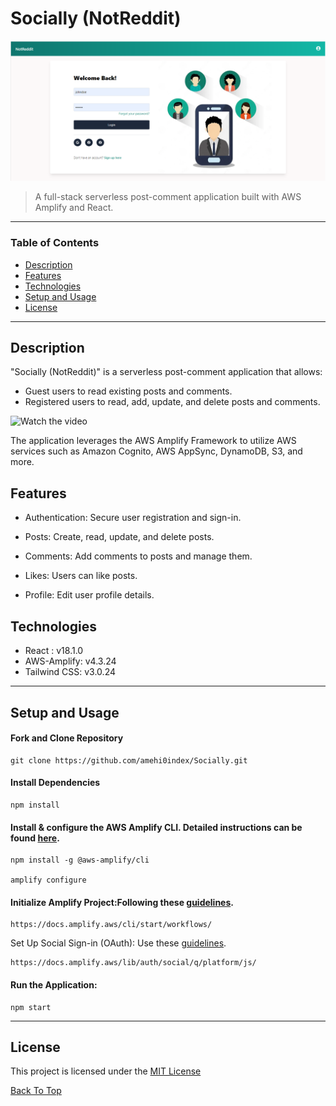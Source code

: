 # Socially (NotReddit)

![Project Image](socially.png)

> A full-stack serverless post-comment application built with AWS Amplify and React.

---

### Table of Contents

- [Description](#description)
- [Features](#features)
- [Technologies](#technologies)
- [Setup and Usage](#setup)
- [License](#license)

---

## Description

"Socially (NotReddit)" is a serverless post-comment application that allows:

- Guest users to read existing posts and comments.
- Registered users to read, add, update, and delete posts and comments.

![Watch the video](https://youtu.be/5tl60MD589k) 

The application leverages the AWS Amplify Framework to utilize AWS services such as Amazon Cognito, AWS AppSync, DynamoDB, S3, and more.

## Features

- Authentication: Secure user registration and sign-in.

- Posts: Create, read, update, and delete posts.
- Comments: Add comments to posts and manage them.
- Likes: Users can like posts.
- Profile: Edit user profile details.

## Technologies

- React : v18.1.0
- AWS-Amplify: v4.3.24
- Tailwind CSS: v3.0.24

---

## Setup and Usage

#### Fork and Clone Repository

```
git clone https://github.com/amehi0index/Socially.git
```

#### Install Dependencies

```
npm install
```

#### Install & configure the AWS Amplify CLI. Detailed instructions can be found [here](https://docs.amplify.aws/cli/start/install).

```
npm install -g @aws-amplify/cli

amplify configure
```

#### Initialize Amplify Project:Following these [guidelines](https://docs.amplify.aws/cli/start/workflows/).

```
https://docs.amplify.aws/cli/start/workflows/
```

Set Up Social Sign-in (OAuth): Use these [guidelines](https://docs.amplify.aws/lib/auth/social/q/platform/js/).

```
https://docs.amplify.aws/lib/auth/social/q/platform/js/
```

#### Run the Application:

```
npm start
```

---

## License

This project is licensed under the [MIT License](#LICENSE.txt)

[Back To Top](#NotReddit)
